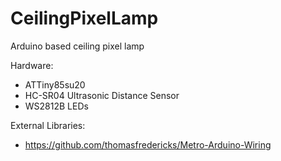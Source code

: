 # CeilingPixelLamp
Arduino based ceiling pixel lamp

Hardware:
- ATTiny85su20
- HC-SR04 Ultrasonic Distance Sensor
- WS2812B LEDs

External Libraries:
- https://github.com/thomasfredericks/Metro-Arduino-Wiring
